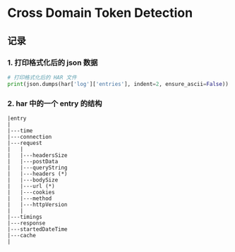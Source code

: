 # Cross Domain Token Detection

## 记录

### 1. 打印格式化后的 json 数据

```python
# 打印格式化后的 HAR 文件
print(json.dumps(har['log']['entries'], indent=2, ensure_ascii=False))
```

### 2. har 中的一个 entry 的结构

```
|entry
|
|---time
|---connection
|---request
|   |
|   |---headersSize
|   |---postData
|   |---queryString
|   |---headers (*)
|   |---bodySize
|   |---url (*)
|   |---cookies
|   |---method
|   |---httpVersion
|   |
|---timings
|---response
|---startedDateTime
|---cache
|
```


